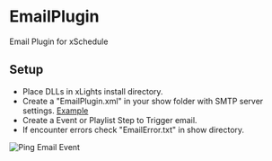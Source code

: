 # EmailPlugin
Email Plugin for xSchedule

## Setup
* Place DLLs in xLights install directory.
* Create a "EmailPlugin.xml" in your show folder with SMTP server settings. [Example](https://github.com/computergeek1507/EmailPlugin/raw/main/EmailPlugin.xml)
* Create a Event or Playlist Step to Trigger email. 
* If encounter errors check "EmailError.txt" in show directory.

![Ping Email Event](https://github.com/computergeek1507/PB_16/raw/main/EmailPlugin.png)

